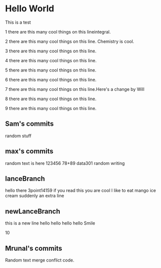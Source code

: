 # Hello World

This is a test

1 there are this many cool things on this lineintegral.

2 there are this many cool things on this line. Chemistry is cool.

3 there are this many cool things on this line.

4 there are this many cool things on this line.

5 there are this many cool things on this line.

6 there are this many cool things on this line.

7 there are this many cool things on this line.Here's a change by Will

8 there are this many cool things on this line.

9 there are this many cool things on this line.

## Sam's commits
random stuff

## max's commits 
random text is here
123456
78+89
data301 random writing

## lanceBranch
hello there
3point14159
if you read this you are cool
I like to eat mango ice cream
suddenly an extra line
## newLanceBranch
this is a new line
hello hello hello hello
Smile

10

## Mrunal's commits
Random text
merge conflict code.
